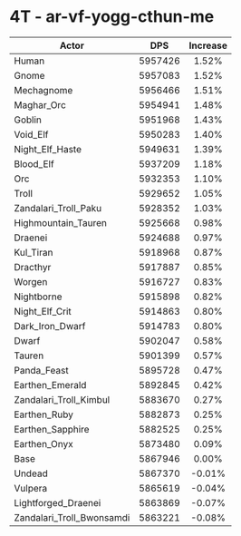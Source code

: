# 4T - ar-vf-yogg-cthun-me
| Actor | DPS | Increase |
|---|:---:|:---:|
|Human|5957426|1.52%|
|Gnome|5957083|1.52%|
|Mechagnome|5956466|1.51%|
|Maghar_Orc|5954941|1.48%|
|Goblin|5951968|1.43%|
|Void_Elf|5950283|1.40%|
|Night_Elf_Haste|5949631|1.39%|
|Blood_Elf|5937209|1.18%|
|Orc|5932353|1.10%|
|Troll|5929652|1.05%|
|Zandalari_Troll_Paku|5928352|1.03%|
|Highmountain_Tauren|5925668|0.98%|
|Draenei|5924688|0.97%|
|Kul_Tiran|5918968|0.87%|
|Dracthyr|5917887|0.85%|
|Worgen|5916727|0.83%|
|Nightborne|5915898|0.82%|
|Night_Elf_Crit|5914863|0.80%|
|Dark_Iron_Dwarf|5914783|0.80%|
|Dwarf|5902047|0.58%|
|Tauren|5901399|0.57%|
|Panda_Feast|5895728|0.47%|
|Earthen_Emerald|5892845|0.42%|
|Zandalari_Troll_Kimbul|5883670|0.27%|
|Earthen_Ruby|5882873|0.25%|
|Earthen_Sapphire|5882525|0.25%|
|Earthen_Onyx|5873480|0.09%|
|Base|5867946|0.00%|
|Undead|5867370|-0.01%|
|Vulpera|5865619|-0.04%|
|Lightforged_Draenei|5863869|-0.07%|
|Zandalari_Troll_Bwonsamdi|5863221|-0.08%|
